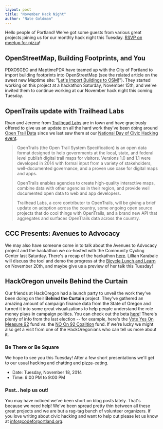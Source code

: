 ```yaml
---
layout: post
title: "November Hack Night"
author: "Nate Goldman"
---
```


Hello people of Portland! We've got some guests from various great projects joining us for our monthly hack night this Tuesday. [RSVP on meetup for pizza](http://www.meetup.com/Code-for-Portland/events/213494252/)!

## OpenStreetMap, Building Footprints, and You

PDXOSGEO and MaptimePDX have teamed up with the City of Portland to import building footprints into OpenStreetMap (see the related article on the sweet new Maptime site: "[Let's Import Buildings to OSM!](http://maptime.io/portland/event/2014/11/15/november-osm-hackathon-event/)"). They started working on this project at a hackathon Saturday, November 15th, and we've invited them to continue working at our November hack night this coming Tuesday.

## OpenTrails update with Trailhead Labs

Ryan and Jereme from [Trailhead Labs](http://www.trailheadlabs.com/) are in town and have graciously offered to give us an update on all the hard work they've been doing around [Open Trail Data](http://www.opentraildata.org/) since we last saw them at our [National Day of Civic Hacking event](http://www.codeforportland.org/news/2014/06/ndoch-wrap-up/).

> OpenTrails (the Open Trail System Specification) is an open data format designed to help governments at the local, state, and federal level publish digital trail maps for visitors. Versions 1.0 and 1.1 were developed in 2014 with formal input from a variety of stakeholders, well-documented governance, and a proven use case for digital maps and apps.
>
> OpenTrails enables agencies to create high-quality interactive maps, combine data with other agencies in their region, and provide well documented open data to web and app developers.
>
> Trailhead Labs, a core contributor to OpenTrails, will be giving a brief update on adoption across the country, some ongoing open source projects that do cool things with OpenTrails, and a brand new API that aggregates and surfaces OpenTrails data across the country.

## CCC Presents: Avenues to Advocacy

We may also have someone come in to talk about the Avenues to Advocacy project and the hackathon we co-hosted with the Community Cycling Center last Saturday. There's a recap of the hackathon [here](http://www.communitycyclingcenter.org/index.php/hacking-for-a-better-transportation-future/). Lillian Karabaic will discuss the tool and demo the progress at the [Bicycle Lunch and Learn](https://www.portlandoregon.gov/transportation/article/144945) on November 20th, and maybe give us a preview of her talk this Tuesday!

## HackOregon unveils Behind the Curtain

Our friends at HackOregon had a launch party to unveil the work they've been doing on their **Behind the Curtain** project. They've gathered an amazing amount of campaign finance data from the State of Oregon and turned it into some great visualizations to help people understand the role money plays in campaign politics. You can check out the beta [here](http://ballot.hackoregon.org/)! There's plenty of info from the last election -- for example, here's the [Vote Yes On Measure 92](http://ballot.hackoregon.org/#/campaign/17007) fund vs. the [NO On 92 Coalition](http://ballot.hackoregon.org/#/campaign/17015) fund. If we're lucky we might also get a visit from one of the HackOregonians who can tell us more about it.

### Be There or Be Square

We hope to see you this Tuesday! After a few short presentations we'll get to our usual hacking and chatting and pizza-eating.

* Date: Tuesday, November 18, 2014
* Time: 6:00 PM to 9:00 PM

### Psst.. help us out!

You may have noticed we've been short on blog posts lately. That's because we need help! We've been spread pretty thin between all these great projects and we are but a rag-tag bunch of volunteer organizers. If you love writing about civic hacking and want to help out please let us know at [info@codeforportland.org](info@codeforportland.org).
